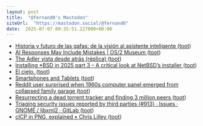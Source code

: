 ```yaml
---
layout: post
title:  "@fernand0's Mastodon"
siteUrl:  "https://mastodon.social/@fernand0"
date:  2025-07-07 09:35:51.227000+00:00
---
```

*  [Historia y futuro de las gafas: de la visión al asistente inteligente ](https://wwwhatsnew.com/2025/07/01/historia-y-futuro-de-las-gafas-de-la-vision-al-asistente-inteligente) ([toot](https://mastodon.social/@fernand0/114811270019476416))
*  [AI Responses May Include Mistakes \| OS/2 Museum ](https://www.os2museum.com/wp/ai-responses-may-include-mistakes) ([toot](https://mastodon.social/@fernand0/114811052531686222))
*  [The Adler vista desde atrás (réplica) ](https://www.flickr.com/photos/fernand0/54616877041) ([toot](https://mastodon.social/@fernand0/114809442795671600))
*  [Installing *BSD in 2025 part 3 – A critical look at NetBSD’s installer ](https://eerielinux.wordpress.com/2025/05/31/installing-bsd-in-2025-part-3-a-critical-look-at-netbsds-installer) ([toot](https://mastodon.social/@fernand0/114809314239567640))
*  [El cielo. ](https://avecesunafoto.wordpress.com/2025/07/06/el-cielo) ([toot](https://mastodon.social/@fernand0/114807525901140617))
*  [Smartphones and Tablets ](https://energy-efficient-products.ec.europa.eu/product-list/smartphones-and-tablets_e) ([toot](https://mastodon.social/@fernand0/114807447488733442))
*  [Reddit user surprised when 1960s computer panel emerged from collapsed family garage ](https://arstechnica.com/gadgets/2025/06/reddit-user-surprised-when-1960s-computer-panel-emerged-from-collapsed-family-garage) ([toot](https://mastodon.social/@fernand0/114807265820123409))
*  [Resurrecting a dead torrent tracker and finding 3 million peers ](https://kianbradley.com/2025/06/15/resurrecting-a-dead-tracker.htm) ([toot](https://mastodon.social/@fernand0/114806966791109574))
*  [Triaging security issues reported by third parties (#913) · Issues · GNOME / libxml2 · GitLab ](https://gitlab.gnome.org/GNOME/libxml2/-/issues/91) ([toot](https://mastodon.social/@fernand0/114806674419808636))
*  [cICP in PNG, explained • Chris Lilley ](https://svgees.us/blog/cICP.htm) ([toot](https://mastodon.social/@fernand0/114806039205025814))
